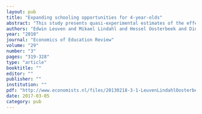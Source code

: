 ```yaml
---
layout: pub
title: "Expanding schooling opportunities for 4-year-olds"
abstract: "This study presents quasi-experimental estimates of the effect of expanding early schooling enrollment possibilities on early achievement. It exploits two features of the school system in Holland. The first is rolling admissions; children are allowed start school immediately after their 4th birthday instead of at the beginning of the school year. The second is that children having their birthday before, during and after the summer holiday are placed in the same class. These features generate sufficient exogenous variation in childrenŒs maximum length of schooling to identify its effects on test scores. Making available one additional month of time in school increases language scores of disadvantaged pupils by 0.06 of a standard deviation and their math scores by 0.05 of a standard deviation. For non-disadvantaged pupils we find no effect."
authors: "Edwin Leuven and Mikael Lindahl and Hessel Oosterbeek and Dinand Webbink"
year: "2010"
journal: "Economics of Education Review"
volume: "29"
number: "3"
pages: "319-328"
type: "article"
booktitle: ""
editor: ""
publisher: ""
institution: ""
pdf: "http://www.economists.nl/files/20130218-3-1-LeuvenLindahlOosterbeekWebbink2010eer.pdf"
date: 2017-03-05
category: pub
---
```

